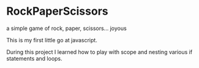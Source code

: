 # RockPaperScissors
a simple game of rock, paper, scissors... joyous

This is my first little go at javascript.

During this project I learned how to play with scope and nesting various if statements and loops.
